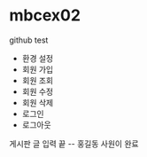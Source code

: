 # mbcex02
github test

- 환경 설정
- 회원 가입
- 회원 조회
- 회원 수정
- 회원 삭제
- 로그인
- 로그아웃


게시판 글 입력 끝 -- 홍길동 사원이 완료

